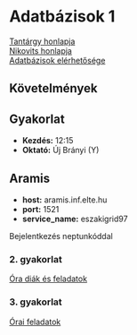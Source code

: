 # Adatbázisok 1

[Tantárgy honlapja](http://medusa.inf.elte.hu)  
[Nikovits honlapja](http://people.inf.elte.hu/nikovits/)  
[Adatbázisok elérhetősége](http://people.inf.elte.hu/nikovits/adatbazis_eleres.txt)

## Követelmények

## Gyakorlat

* **Kezdés:** 12:15
* **Oktató:** Új Brányi (Y)

## Aramis

* **host:** aramis.inf.elte.hu
* **port:** 1521
* **service_name:** eszakigrid97

Bejelentkezés neptunkóddal

### 2. gyakorlat

[Óra diák és feladatok](http://people.inf.elte.hu/nikovits/AB1/)

### 3. gyakorlat

[Órai feladatok](http://people.inf.elte.hu/vopraai/adatb17/feladat2.txt)
